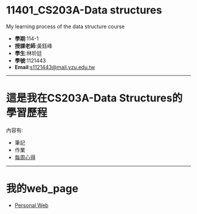 # 11401_CS203A-Data structures
My learning process of the data structure course
- **學期**:114-1  
- **授課老師**:黃鈺峰  
- **學生**:林玠廷
- **學號**:1121443
- **Email**:s1121443@mail.yzu.edu.tw
---------------------------------------------------------------------------
# 這是我在CS203A-Data Structures的學習歷程
內容有:
- 筆記
- 作業
- [每周心得](./week_logs)
--------------------------------------------------------------------------
# 我的web_page
- [Personal Web](https://jettinglin.github.io/)
